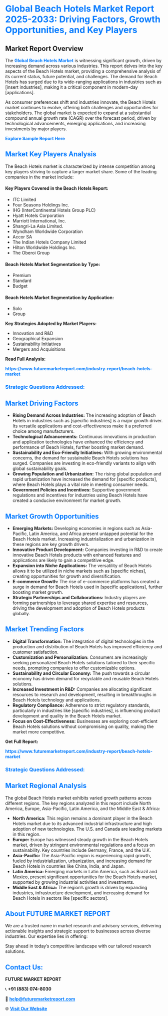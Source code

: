 <h1 style="color: #007BFF;">Global Beach Hotels Market Report 2025-2033: Driving Factors, Growth Opportunities, and Key Players</h1>

<section id="overview">
<h2>Market Report Overview</h2>
<p>The <a href="https://www.futuremarketreport.com/industry-report/beach-hotels-market" style="color: #007BFF; text-decoration: none;"><strong>Global Beach Hotels Market</strong></a> is witnessing significant growth, driven by increasing demand across various industries. This report delves into the key aspects of the Beach Hotels market, providing a comprehensive analysis of its current status, future potential, and challenges. The demand for Beach Hotels has surged due to its wide-ranging applications in industries such as [insert industries], making it a critical component in modern-day [applications].</p>
<p>As consumer preferences shift and industries innovate, the Beach Hotels market continues to evolve, offering both challenges and opportunities for stakeholders. The global market is expected to expand at a substantial compound annual growth rate (CAGR) over the forecast period, driven by technological advancements, emerging applications, and increasing investments by major players.</p>
</section>

<section id="overview">
<p><a href="https://www.futuremarketreport.com/request-sample/reportId=44357" style="color: #007BFF; text-decoration: none;"><strong>Explore Sample Report Here</strong></a></p>
</section>

<section id="key-players">
<h2 style="color: #007BFF;">Market Key Players Analysis</h2>
<p>The Beach Hotels market is characterized by intense competition among key players striving to capture a larger market share. Some of the leading companies in the market include:</p>
<h4>Key Players Covered in the Beach Hotels Report:</h4>
<ul><li>ITC Limited</li><li>Four Seasons Holdings Inc.</li><li>IHG (InterContinental Hotels Group PLC)</li><li>Hyatt Hotels Corporation</li><li>Marriott International, Inc.</li><li>Shangri-La Asia Limited.</li><li>Wyndham Worldwide Corporation</li><li>Accor SA</li><li>The Indian Hotels Company Limited</li><li>Hilton Worldwide Holdings Inc.</li><li>The Oberoi Group</li></ul>
<h4>Beach Hotels Market Segmentation by Type:</h4>
<ul><li>Premium</li><li>Standard</li><li>Budget</li></ul>

<h4>Beach Hotels Market Segmentation by Application:</h4>
<ul><li>Solo</li><li>Group</li></ul>
<p><strong>Key Strategies Adopted by Market Players:</strong></p>
<ul>
<li>Innovation and R&D</li>
<li>Geographical Expansion</li>
<li>Sustainability Initiatives</li>
<li>Mergers and Acquisitions</li>
</ul>
</section>

<section>
<p><strong>Read Full Analysis: </strong></p><a href="https://www.futuremarketreport.com/industry-report/beach-hotels-market" style="color: #007BFF; text-decoration: none;"><strong>https://www.futuremarketreport.com/industry-report/beach-hotels-market</strong></a>
<h3 style="color: #007BFF;">Strategic Questions Addressed:</h3>
</section>

<section id="driving-factors">
<h2 style="color: #007BFF;">Market Driving Factors</h2>
<ul>
<li><strong>Rising Demand Across Industries:</strong> The increasing adoption of Beach Hotels in industries such as [specific industries] is a major growth driver. Its versatile applications and cost-effectiveness make it a preferred choice among manufacturers.</li>
<li><strong>Technological Advancements:</strong> Continuous innovations in production and application technologies have enhanced the efficiency and performance of Beach Hotels, further boosting market demand.</li>
<li><strong>Sustainability and Eco-Friendly Initiatives:</strong> With growing environmental concerns, the demand for sustainable Beach Hotels solutions has surged. Companies are investing in eco-friendly variants to align with global sustainability goals.</li>
<li><strong>Growing Population and Urbanization:</strong> The rising global population and rapid urbanization have increased the demand for [specific products], where Beach Hotels plays a vital role in meeting consumer needs.</li>
<li><strong>Government Policies and Incentives:</strong> Supportive government regulations and incentives for industries using Beach Hotels have created a conducive environment for market growth.</li>
</ul>
</section>

<section id="growth-opportunities">
<h2 style="color: #007BFF;">Market Growth Opportunities</h2>
<ul>
<li><strong>Emerging Markets:</strong> Developing economies in regions such as Asia-Pacific, Latin America, and Africa present untapped potential for the Beach Hotels market. Increasing industrialization and urbanization in these regions are key growth drivers.</li>
<li><strong>Innovative Product Development:</strong> Companies investing in R&D to create innovative Beach Hotels products with enhanced features and applications are likely to gain a competitive edge.</li>
<li><strong>Expansion into Niche Applications:</strong> The versatility of Beach Hotels allows it to be utilized in niche markets such as [specific niches], creating opportunities for growth and diversification.</li>
<li><strong>E-commerce Growth:</strong> The rise of e-commerce platforms has created a surge in demand for Beach Hotels used in [specific applications], further boosting market growth.</li>
<li><strong>Strategic Partnerships and Collaborations:</strong> Industry players are forming partnerships to leverage shared expertise and resources, driving the development and adoption of Beach Hotels products globally.</li>
</ul>
</section>

<section id="trending-factors">
<h2 style="color: #007BFF;">Market Trending Factors</h2>
<ul>
<li><strong>Digital Transformation:</strong> The integration of digital technologies in the production and distribution of Beach Hotels has improved efficiency and customer satisfaction.</li>
<li><strong>Customization and Personalization:</strong> Consumers are increasingly seeking personalized Beach Hotels solutions tailored to their specific needs, prompting companies to offer customizable options.</li>
<li><strong>Sustainability and Circular Economy:</strong> The push towards a circular economy has driven demand for recyclable and reusable Beach Hotels solutions.</li>
<li><strong>Increased Investment in R&D:</strong> Companies are allocating significant resources to research and development, resulting in breakthroughs in Beach Hotels technology and applications.</li>
<li><strong>Regulatory Compliance:</strong> Adherence to strict regulatory standards, particularly in industries like [specific industries], is influencing product development and quality in the Beach Hotels market.</li>
<li><strong>Focus on Cost-Effectiveness:</strong> Businesses are exploring cost-efficient Beach Hotels solutions without compromising on quality, making the market more competitive.</li>
</ul>
</section>

<section>
<p><strong>Get Full Report: </strong></p><a href="https://www.futuremarketreport.com/industry-report/beach-hotels-market" style="color: #007BFF; text-decoration: none;"><strong>https://www.futuremarketreport.com/industry-report/beach-hotels-market</strong></a>
<h3 style="color: #007BFF;">Strategic Questions Addressed:</h3>
</section>


<section id="regional-analysis">
<h2 style="color: #007BFF;">Market Regional Analysis</h2>
<p>The global Beach Hotels market exhibits varied growth patterns across different regions. The key regions analyzed in this report include North America, Europe, Asia-Pacific, Latin America, and the Middle East & Africa:</p>
<ul>
<li><strong>North America:</strong> This region remains a dominant player in the Beach Hotels market due to its advanced industrial infrastructure and high adoption of new technologies. The U.S. and Canada are leading markets in this region.</li>
<li><strong>Europe:</strong> Europe has witnessed steady growth in the Beach Hotels market, driven by stringent environmental regulations and a focus on sustainability. Key countries include Germany, France, and the U.K.</li>
<li><strong>Asia-Pacific:</strong> The Asia-Pacific region is experiencing rapid growth, fueled by industrialization, urbanization, and increasing demand for Beach Hotels in countries like China, India, and Japan.</li>
<li><strong>Latin America:</strong> Emerging markets in Latin America, such as Brazil and Mexico, present significant opportunities for the Beach Hotels market, supported by growing industrial activities and investments.</li>
<li><strong>Middle East & Africa:</strong> The region’s growth is driven by expanding industries, infrastructure development, and increasing demand for Beach Hotels in sectors like [specific sectors].</li>
</ul>
</section>

<footer>
<h2 style="color: #007BFF;">About FUTURE MARKET REPORT</h2>
<p>We are a trusted name in market research and advisory services, delivering actionable insights and strategic support to businesses across diverse industries. Our expertise lies in offering:</p>

<p>Stay ahead in today’s competitive landscape with our tailored research solutions.</p>

<h2 style="color: #007BFF;">Contact Us:</h2>
<p><strong>FUTURE MARKET REPORT</strong></p>
<p>📞 <strong>+91 (883) 074-8030</strong></p>
<p>📧 <strong><a href="mailto:help@futuremarketreport.com" style="color: #007BFF;">help@futuremarketreport.com</a></strong></p>
<p>🌐 <strong><a href="https://www.futuremarketreport.com/" style="color: #007BFF;">Visit Our Website</a></strong></p>
</footer>
